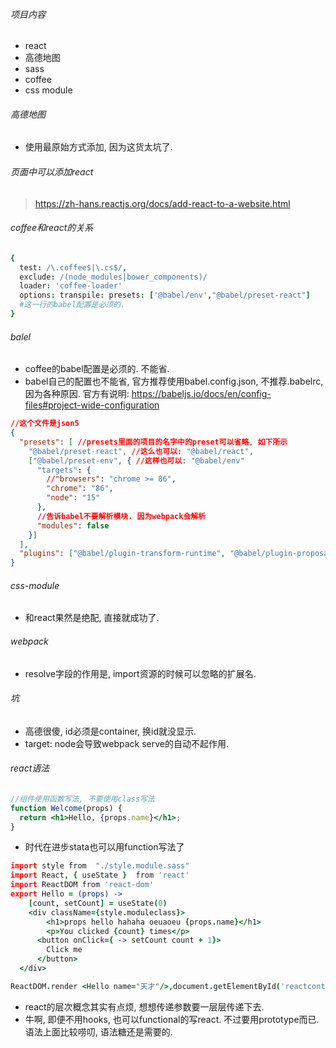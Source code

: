 ###### 项目内容

- react
- 高德地图
- sass
- coffee
- css module

###### 高德地图

- 使用最原始方式添加, 因为这货太坑了. 

###### 页面中可以添加react

> https://zh-hans.reactjs.org/docs/add-react-to-a-website.html

###### coffee和react的关系

```coffeescript
{
  test: /\.coffee$|\.cs$/,
  exclude: /(node_modules|bower_components)/
  loader: 'coffee-loader'
  options: transpile: presets: ['@babel/env',"@babel/preset-react"]
  #这一行的babel配置是必须的.
}
```

###### balel

- coffee的babel配置是必须的. 不能省.
- babel自己的配置也不能省, 官方推荐使用babel.config.json, 不推荐.babelrc, 因为各种原因. 官方有说明: https://babeljs.io/docs/en/config-files#project-wide-configuration

```json
//这个文件是json5
{
  "presets": [ //presets里面的项目的名字中的preset可以省略, 如下所示
    "@babel/preset-react", //这么也可以: "@babel/react",
    ["@babel/preset-env", { //这样也可以: "@babel/env"
      "targets": {
        //"browsers": "chrome >= 86",
        "chrome": "86",
        "node": "15"
      },
      //告诉babel不要解析模块. 因为webpack会解析
      "modules": false
    }]
  ],
  "plugins": ["@babel/plugin-transform-runtime", "@babel/plugin-proposal-object-rest-spread"]
}
```

###### css-module

- 和react果然是绝配, 直接就成功了.

###### webpack

- resolve字段的作用是, import资源的时候可以忽略的扩展名.

###### 坑

- 高德很傻, id必须是container, 换id就没显示.
- target: node会导致webpack serve的自动不起作用. 

###### react语法

```jsx
//组件使用函数写法, 不要使用class写法
function Welcome(props) {
  return <h1>Hello, {props.name}</h1>;
}
```

- 时代在进步stata也可以用function写法了

```coffeescript
import style from  "./style.module.sass"
import React, { useState }  from 'react'
import ReactDOM from 'react-dom'
export Hello = (props) ->
	[count, setCount] = useState(0)
	<div className={style.moduleclass}>
		<h1>props hello hahaha oeuaoeu {props.name}</h1>
		<p>You clicked {count} times</p>
      <button onClick={ -> setCount count + 1}>
        Click me
      </button>
  </div>

ReactDOM.render	<Hello name="天才"/>,document.getElementById('reactcontainer')
```

- react的层次概念其实有点烦, 想想传递参数要一层层传递下去. 
- 牛啊, 即便不用hooks, 也可以functional的写react. 不过要用prototype而已. 语法上面比较唠叨, 语法糖还是需要的.